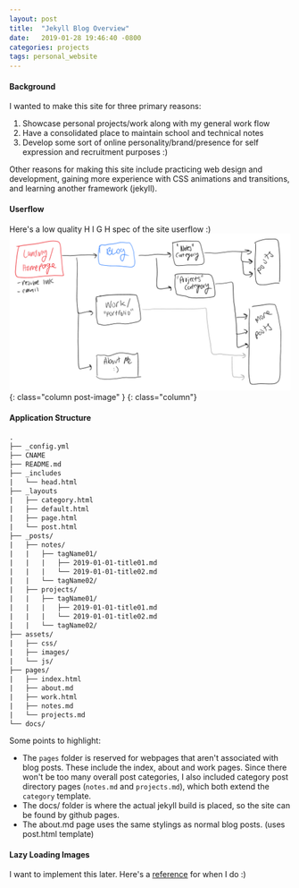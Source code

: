 ```yaml
---
layout: post
title:  "Jekyll Blog Overview"
date:   2019-01-28 19:46:40 -0800
categories: projects
tags: personal_website
---
```



#### Background
I wanted to make this site for three primary reasons:
1. Showcase personal projects/work along with my general work flow
2. Have a consolidated place to maintain school and technical notes
3. Develop some sort of online personality/brand/presence for self expression and recruitment purposes :)

Other reasons for making this site include practicing web design and development, gaining more experience with CSS animations and transitions, and learning another framework (jekyll).

#### Userflow
Here's a low quality H I G H spec of the site userflow :)
![Mushu :)](/assets/images/blog-userflow.png){: class="column post-image" }
{: class="column"}

#### Application Structure

```
.
├── _config.yml
├── CNAME
├── README.md
├── _includes
|   └── head.html
├── _layouts
|   ├── category.html
|   ├── default.html
|   ├── page.html
|   └── post.html
├── _posts/
|   ├── notes/
|   |	├── tagName01/
|   |	|	├── 2019-01-01-title01.md
|   |	|	└── 2019-01-01-title02.md
|   |	└── tagName02/
|   ├── projects/
|   |	├── tagName01/
|   |	|	├── 2019-01-01-title01.md
|   |	|	└── 2019-01-01-title02.md
|   |	└── tagName02/
├── assets/
|   ├── css/
|   ├── images/
|   └── js/
├── pages/
|   ├── index.html
|   ├── about.md
|   ├── work.html
|   ├── notes.md
|   └── projects.md
└── docs/
```
Some points to highlight:
* The `pages` folder is reserved for webpages that aren't associated with blog posts.  These include the index, about and work pages.  Since there won't be too many overall post categories, I also included category post directory pages (`notes.md` and `projects.md`), which both extend the `category` template.
* The docs/ folder is where the actual jekyll build is placed, so the site can be found by github pages.
* The about.md page uses the same stylings as normal blog posts. (uses post.html template)

#### Lazy Loading Images
I want to implement this later. Here's a [reference](https://medium.freecodecamp.org/using-svg-as-placeholders-more-image-loading-techniques-bed1b810ab2c) for when I do :)